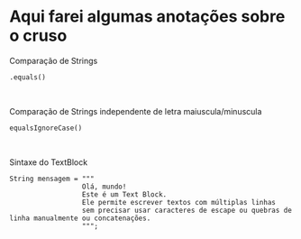 <h1>Aqui farei algumas anotações sobre o cruso</h1>

Comparação de Strings
```
.equals()
```
<br>

Comparação de Strings independente de letra maiuscula/minuscula
```
equalsIgnoreCase()
```
<br>

Sintaxe do TextBlock
```
String mensagem = """
                  Olá, mundo!
                  Este é um Text Block.
                  Ele permite escrever textos com múltiplas linhas
                  sem precisar usar caracteres de escape ou quebras de linha manualmente ou concatenações.
                  """;
```
<br>
